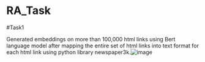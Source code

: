 # RA_Task
#Task1

Generated embeddings on more than 100,000 html links using Bert language model after mapping the entire set of html links into text format for each html link using python library newspaper3k.![image](https://user-images.githubusercontent.com/115744170/223287505-a652b97d-31cd-4859-a8c9-2f6de2f38ea9.png)
